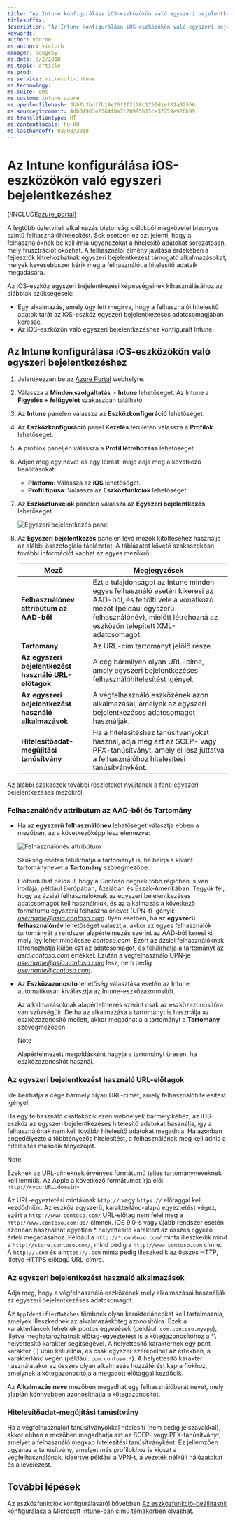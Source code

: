 ```yaml
---
title: "Az Intune konfigurálása iOS-eszközökön való egyszeri bejelentkezéshez"
titlesuffix: 
description: "Az Intune konfigurálása iOS-eszközökön való egyszeri bejelentkezéshez."
keywords: 
author: vhorne
ms.author: victorh
manager: dougeby
ms.date: 3/2/2018
ms.topic: article
ms.prod: 
ms.service: microsoft-intune
ms.technology: 
ms.suite: ems
ms.custom: intune-azure
ms.openlocfilehash: 3bb7c3bdffb19e26f2f2178c1750d1ef31a02556
ms.sourcegitcommit: 4db0498342364f8a7c28995b15ce32759e920b99
ms.translationtype: HT
ms.contentlocale: hu-HU
ms.lasthandoff: 03/08/2018
---
```

# <a name="configure-microsoft-intune-for-ios-device-single-sign-on"></a>Az Intune konfigurálása iOS-eszközökön való egyszeri bejelentkezéshez

[!INCLUDE[azure_portal](./includes/azure_portal.md)]

A legtöbb üzletviteli alkalmazás biztonsági célokból megkövetel bizonyos szintű felhasználóhitelesítést. Sok esetben ez azt jelenti, hogy a felhasználóknak be kell írnia ugyanazokat a hitelesítő adatokat sorozatosan, mely frusztrációt okozhat. A felhasználói élmény javítása érdekében a fejlesztők létrehozhatnak egyszeri bejelentkezést támogató alkalmazásokat, melyek kevesebbszer kérik meg a felhasználót a hitelesítő adataik megadására.

Az iOS-eszköz egyszeri bejelentkezési képességeinek kihasználásához az alábbiak szükségesek:

- Egy alkalmazás, amely úgy lett megírva, hogy a felhasználói hitelesítő adatok tárát az iOS-eszköz egyszeri bejelentkezéses adatcsomagjában keresse.
- Az iOS-eszközön való egyszeri bejelentkezéshez konfigurált Intune.

## <a name="to-configure-intune-for-ios-device-single-sign-on"></a>Az Intune konfigurálása iOS-eszközökön való egyszeri bejelentkezéshez


1. Jelentkezzen be az [Azure Portal](https://portal.azure.com) webhelyre.
2. Válassza a **Minden szolgáltatás** > **Intune** lehetőséget. Az Intune a **Figyelés + felügyelet** szakaszban található.
3. Az **Intune** panelen válassza az **Eszközkonfiguráció** lehetőséget.
4. Az **Eszközkonfiguráció** panel **Kezelés** területén válassza a **Profilok** lehetőséget.
5. A profilok paneljén válassza a **Profil létrehozása** lehetőséget.
6. Adjon meg egy nevet és egy leírást, majd adja meg a következő beállításokat:
   - **Platform**: Válassza az **iOS** lehetőséget.
   - **Profil típusa**: Válassza az **Eszközfunkciók** lehetőséget.
7. Az **Eszközfunkciók** panelen válassza az **Egyszeri bejelentkezés** lehetőséget.

   ![Egyszeri bejelentkezés panel](./media/sso-blade.png)

8. Az **Egyszeri bejelentkezés** panelen lévő mezők kitöltéséhez használja az alábbi összefoglaló táblázatot. A táblázatot követő szakaszokban további információt kaphat az egyes mezőkről.

   |Mező  |Megjegyzések|
   |---------|---------|
   |**Felhasználónév attribútum az AAD-ből**|Ezt a tulajdonságot az Intune minden egyes felhasználó esetén kikeresi az AAD-ból, és feltölti vele a vonatkozó mezőt (például egyszerű felhasználónév), mielőtt létrehozná az eszközön telepített XML-adatcsomagot.|
   |**Tartomány**|Az URL-cím tartományt jelölő része.|
   |**Az egyszeri bejelentkezést használó URL-előtagok**|A cég bármilyen olyan URL-címe, amely egyszeri bejelentkezéses felhasználóhitelesítést igényel.|
   |**Az egyszeri bejelentkezést használó alkalmazások**|A végfelhasználó eszközének azon alkalmazásai, amelyek az egyszeri bejelentkezéses adatcsomagot használják.|
   |**Hitelesítőadat-megújítási tanúsítvány**|Ha a hitelesítéshez tanúsítványokat használ, adja meg azt az SCEP- vagy PFX-tanúsítványt, amely el lesz juttatva a felhasználóhoz hitelesítési tanúsítványként.|

Az alábbi szakaszok további részleteket nyújtanak a fenti egyszeri bejelentkezéses mezőkről.

### <a name="username-attribute-from-aad-and-realm"></a>Felhasználónév attribútum az AAD-ből és Tartomány

- Ha az **egyszerű felhasználónév** lehetőséget választja ebben a mezőben, az a következőképp lesz elemezve:

   ![Felhasználónév attribútum](media/User-name-attribute.png)

   Szükség esetén felülírhatja a tartományt is, ha beírja a kívánt tartománynevet a **Tartomány** szövegmezőbe.

   Előfordulhat például, hogy a Contoso cégnek több régióban is van irodája, például Európában, Ázsiában és Észak-Amerikában. Tegyük fel, hogy az ázsiai felhasználóknak az egyszeri bejelentkezéses adatcsomagot kell használniuk, és az alkalmazás a következő formátumú egyszerű felhasználónevet (UPN-t) igényli: *username@asia.contoso.com*. Ilyen esetben, ha az **egyszerű felhasználónév** lehetőséget választja, akkor az egyes felhasználók tartományát a rendszer alapértelmezés szerint az AAD-ból keresi ki, mely így lehet mindössze *contoso.com*. Ezért az ázsiai felhasználóknak létrehozhatja külön ezt az adatcsomagot, és felülírhatja a tartományt az *asia.contoso.com* értékkel. Ezután a végfelhasználó UPN-je *username@asia.contoso.com* lesz, nem pedig *username@contoso.com*.

- Az **Eszközazonosító** lehetőség választása esetén az Intune automatikusan kiválasztja az Intune-eszközazonosítót.

   Az alkalmazásoknak alapértelmezés szerint csak az eszközazonosítóra van szükségük. De ha az alkalmazása a tartományt is használja az eszközazonosító mellett, akkor megadhatja a tartományt a **Tartomány** szövegmezőben.

   > [!NOTE]
   > Alapértelmezett megoldásként hagyja a tartományt üresen, ha eszközazonosítót használ.

### <a name="url-prefixes-that-will-use-single-sign-on"></a>Az egyszeri bejelentkezést használó URL-előtagok

Ide beírhatja a cége bármely olyan URL-címét, amely felhasználóhitelesítést igényel.

Ha egy felhasználó csatlakozik ezen webhelyek bármelyikéhez, az iOS-eszköz az egyszeri bejelentkezéses hitelesítő adatokat használja, így a felhasználónak nem kell további hitelesítő adatokat megadnia. Ha azonban engedélyezte a többtényezős hitelesítést, a felhasználónak meg kell adnia a hitelesítés második tényezőjét.

> [!NOTE]
> Ezeknek az URL-címeknek érvényes formátumú teljes tartományneveknek kell lenniük. Az Apple a következő formátumot írja elő: `http://<yourURL.domain>`

Az URL-egyeztetési mintáknak `http://` vagy `https://` előtaggal kell kezdődniük. Az eszköz egyszerű, karakterlánc-alapú egyeztetést végez, ezért a `http://www.contoso.com/` URL-előtag nem felel meg a `http://www.contoso.com:80/` címnek. iOS 9.0-s vagy újabb rendszer esetén azonban használhat egyetlen \* helyettesítő karaktert az összes egyező érték megadásához. Például a `http://*.contoso.com/` minta illeszkedik mind a `http://store.contoso.com/`, mind pedig a `http://www.contoso.com` címre.
A `http://.com` és a `https://.com` minta pedig illeszkedik az összes HTTP, illetve HTTPS előtagú URL-címre.

### <a name="apps-that-will-use-single-sign-on"></a>Az egyszeri bejelentkezést használó alkalmazások

Adja meg, hogy a végfelhasználó eszközének mely alkalmazásai használják az egyszeri bejelentkezéses adatcsomagot.

Az `AppIdentifierMatches` tömbnek olyan karakterláncokat kell tartalmaznia, amelyek illeszkednek az alkalmazásköteg azonosítóira. Ezek a karakterláncok lehetnek pontos egyezések (például: `com.contoso.myapp`), illetve meghatározhatnak előtag-egyeztetést is a kötegazonosítóhoz a *\ helyettesítő karakter segítségével. A helyettesítő karakternek egy pont karakter (.) után kell állnia, és csak egyszer szerepelhet az értékben, a karakterlánc végén (például: `com.contoso.*`). A helyettesítő karakter használatakor az összes olyan alkalmazás hozzáférést kap a fiókhoz, amelynek a kötegazonosítója a megadott előtaggal kezdődik.

Az **Alkalmazás neve** mezőben megadhat egy felhasználóbarát nevet, mely alapján könnyebben azonosíthatja a kötegazonosítót.

### <a name="credential-renewal-certificate"></a>Hitelesítőadat-megújítási tanúsítvány

Ha a végfelhasználóit tanúsítványokkal hitelesíti (nem pedig jelszavakkal), akkor ebben a mezőben megadhatja azt az SCEP- vagy PFX-tanúsítványt, amelyet a felhasználó megkap hitelesítési tanúsítványként. Ez jellemzően ugyanaz a tanúsítvány, amelyet más profilokhoz is kioszt a végfelhasználónak, ideértve például a VPN-t, a vezeték nélküli hálózatokat és a levelezést.

## <a name="next-steps"></a>További lépések

Az eszközfunkciók konfigurálásáról bővebben [Az eszközfunkció-beállítások konfigurálása a Microsoft Intune-ban](device-features-configure.md) című témakörben olvashat.

